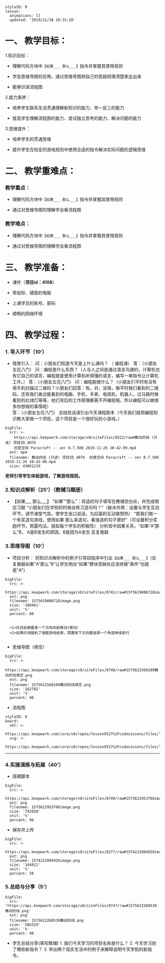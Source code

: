 


<style>
  .markdown-body hr {
    height: 1px;
  }
</style>






```@Lesson
styleID: 0
lesson:
  animations: []
  updated: '2019/11/28 18:31:20'

```



# **一、	教学目标：**
1.知识目标：
* 理解代码方块中`【如果___ 那么___】`指令并掌握其使用规则

* 学会思维导图的应用，通过思维导图把自己的思路梳理清楚表达出来

* 能够识读流程图

2.能力素养：

* 培养学生联系生活贯通理解新知识的能力、举一反三的能力

* 提高学生理解流程图的能力、尝试独立思考的能力、解决问题的能力

3.思维提升：

* 培养学生的贯通思维

* 提升学生在给定的游戏规则中使用合适的指令解决实际问题的逻辑思维

# **二、	教学重难点：**

### 教学重点： 
* 理解代码方块中`【如果___ 那么___】`指令并掌握其使用规则

* 通过对思维导图的理解学会看流程图
           
### 教学难点：

* 理解代码方块中`【如果___ 那么___】`指令并掌握其使用规则

* 通过对思维导图的理解学会看流程图
# **三、	教学准备：**

* 课件（**项目id：4108**）

* 带鼠标、键盘的电脑

* 上课学员的账号、密码

* 顺畅的网络环境

# **四、	教学过程：**
 


### **1.	导入环节（10‘）**
 *  情景引入：
       问：小朋友们知道今天是上什么课吗？ （ 编程课）
       答：（小朋友五花八门）
       问：编程是什么东西？（人与人之间是通过语言沟通的，计算机也有它自己的语言，编程就是使用计算机听得懂的语言，编写一串指令让计算机工作。）
       答：（小朋友五花八门）
       问：编程能做什么？（小朋友们平时有没有用手机扫描过二维码？小朋友们回答：有。对，没错，像平时我们看到的二维码，还有我们身边能看到的电脑、手机、手表、电视机、机器人，过马路时候看到的红绿灯等等，他们背后的工作原理都离不开编程哦，所以编程可以做很多你想做的事情呢）       
       答：（小朋友五花八门）
       总结性话语引出今天课程剧本（今天我们就用编程知识教大家做一个项目，这个项目是一个很好玩的小游戏。）

```@BigFile
bigFile:
  src: >-
    https://api.keepwork.com/storage/v0/siteFiles/8322/raw#舞动的线 (只读) 项目ID_4076 
    创意空间 Paracraft -- ver 0.7.500 2019-11-26 10-42-09.mp4
  ext: mp4
  filename: 舞动的线 (只读) 项目ID_4076  创意空间 Paracraft -- ver 0.7.500 2019-11-26 10-42-09.mp4
  size: 43061210

```


       


 **老师引导学生体验游戏，了解游戏规则。**
 ### **2.知识点解析（25‘）**（教辅习题册）
 * 【如果___ 那么___】
 “如果”“那么”：将造的句子填写在教辅空白处，并完成相应习题
    ”小朋友们在学校的时候会练习造句吗？”（破冰作用：设置与学生互动环节，调节课堂气氛，使学生张口说话，为后面的互动做预热）
    “那我们做一个有奖造句游戏，使用如果 那么来造句，看谁造的句子更好”（可设置积分奖励环节，雨露均沾，提起每个学生的积极性）
    分析其中因果关系，“如果”A“那么”B， A是B发生的原因，B是因为A发生 反复推敲

     
 

### **3.思维导图（10‘）**
   *  项目分析：
   将知识点解析中的例子引导回程序中引出`【如果___ 那么___】`（反复推敲如果“A”那么“B”让学生明白“如果”模块空缺处应该拼接“条件”也就是"A")
 
 
 
 
 
 
 
 
```@BigFile
bigFile:
  src: >-
    https://api.keepwork.com/storage/v0/siteFiles/8741/raw#1575619086728image.png
  ext: png
  filename: 1575619086728image.png
  size: '108461'
  unit: '%'
  percent: 80

```









```

  <1>红线会朝着某一个方向向前移动(移动）
  <2>如果红线碰到了墙壁游戏结束，需要按下方向键选择一个角度继续前行
 
```
   *  思维导图（填空）
 
 
 
 
 
 
 
 
 
 
```@BigFile
bigFile:
  src: >-
    https://api.keepwork.com/storage/v0/siteFiles/8748/raw#1575622560109舞动的线填空.png
  ext: png
  filename: 1575622560109舞动的线填空.png
  size: '182792'
  unit: '%'
  percent: 90

```









 

 

   *  流程图
   <style>
  .comp-board{
    text-align: center;
  }
</style>

```@Board
styleID: 0
board:
  xml: >-
    https://api.keepwork.com/core/v0/repos/lesson9527%2FcodeLessons/files/lesson9527%2FcodeLessons%2F_config%2Fboard%2F%25E8%2588%259E%25E5%258A%25A8%25E7%259A%2584%25E7%25BA%25BF.xml
  svg: >-
    https://api.keepwork.com/core/v0/repos/lesson9527%2FcodeLessons/files/lesson9527%2FcodeLessons%2F_config%2Fboard%2F%25E8%2588%259E%25E5%258A%25A8%25E7%259A%2584%25E7%25BA%25BF.svg

```

---
### **4.实操演练与拓展（40’）**
   *  搭建脚本
   
 
 
 
 
 
 
```@BigFile
bigFile:
  src: >-
    https://api.keepwork.com/storage/v0/siteFiles/8749/raw#1575622953766image.png
  ext: png
  filename: 1575622953766image.png
  size: '742020'
  unit: '%'
  percent: 90

```





 


   
   *  保存并上传
   
   
 
```@BigFile
bigFile:
  src: >-
    https://api.keepwork.com/storage/v0/siteFiles/8277/raw#1574222004926image.png
  ext: png
  filename: 1574222004926image.png
  size: '144911'
  unit: '%'
  percent: 50

```

### **5.总结与分享（5‘）**
  
 
 
 

```@BigFile
bigFile:
  src: 'https://api.keepwork.com/storage/v0/siteFiles/8747/raw#1575622268539舞动的线.png'
  ext: png
  filename: 1575622268539舞动的线.png
  size: '586329'
  unit: '%'
  percent: 90

```


 
 




      

     
   *  学生总结分享(填写教辅)
     1. 我们今天学习的项目名称是什么？
     2. 今天学习到了哪些新指令？
     3. 举出两个现实生活中的例子来解释说明今天学到的新指令。